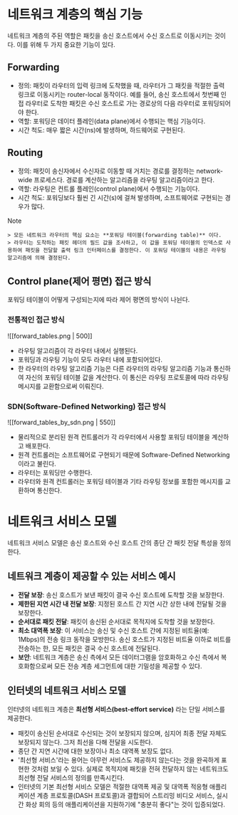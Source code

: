 # 네트워크 계층의 핵심 기능
네트워크 계층의 주된 역할은 패킷을 송신 호스트에서 수신 호스트로 이동시키는 것이다. 이를 위해 두 가지 중요한 기능이 있다.
## Forwarding
- 정의: 패킷이 라우터의 입력 링크에 도착했을 때, 라우터가 그 패킷을 적절한 출력 링크로 이동시키는 router-local 동작이다. 예를 들어, 송신 호스트에서 첫번째 인접 라우터로 도착한 패킷은 수신 호스트로 가는 경로상의 다음 라우터로 포워딩되어야 한다.
- 역할: 포워딩은 데이터 플레인(data plane)에서 수행되는 핵심 기능이다.
- 시간 척도: 매우 짧은 시간(ns)에 발생하며, 하드웨어로 구현된다.
## Routing
- 정의: 패킷이 송신자에서 수신자로 이동할 때 거치는 경로를 결정하는 network-wide 프로세스다. 경로를 계산하는 알고리즘을 라우팅 알고리즘이라고 한다.
- 역할: 라우팅은 컨트롤 플레인(control plane)에서 수행되는 기능이다.
- 시간 척도: 포워딩보다 훨씬 긴 시간(s)에 걸쳐 발생하며, 소프트웨어로 구현되는 경우가 많다.

> [!NOTE]
    > 모든 네트워크 라우터의 핵심 요소는 **포워딩 테이블(forwarding table)** 이다. 
    > 라우터는 도착하는 패킷 헤더의 필드 값을 조사하고, 이 값을 포워딩 테이블의 인덱스로 사용하여 패킷을 전달할 출력 링크 인터페이스를 결정한다. 이 포워딩 테이블의 내용은 라우팅 알고리즘에 의해 결정된다.
    
## Control plane(제어 평면) 접근 방식
포워딩 테이블이 어떻게 구성되는지에 따라 제어 평면의 방식이 나뉜다.
### 전통적인 접근 방식
![[forward_tables.png | 500]]
- 라우팅 알고리즘이 각 라우터 내에서 실행된다.
- 포워딩과 라우팅 기능이 모두 라우터 내에 포함되어있다.
- 한 라우터의 라우팅 알고리즘 기능은 다른 라우터의 라우팅 알고리즘 기능과 통신하여 자신의 포워딩 테이블 값을 계산한다. 이 통신은 라우팅 프로토콜에 따라 라우팅 메시지를 교환함으로써 이뤄진다.
### SDN(Software-Defined Networking) 접근 방식
![[forward_tables_by_sdn.png | 550]]
- 물리적으로 분리된 원격 컨트롤러가 각 라우터에서 사용할 포워딩 테이블을 계산하고 배포한다.
- 원격 컨트롤러는 소프트웨어로 구현되기 때문에 Software-Defined Networking이라고 불린다.
- 라우터는 포워딩만 수행한다.
- 라우터와 원격 컨트롤러는 포워딩 테이블과 기타 라우팅 정보를 포함한 메시지를 교환하며 통신한다.

# 네트워크 서비스 모델
네트워크 서비스 모델은 송신 호스트와 수신 호스트 간의 종단 간 패킷 전달 특성을 정의한다.
## 네트워크 계층이 제공할 수 있는 서비스 예시
- **전달 보장**: 송신 호스트가 보낸 패킷이 결국 수신 호스트에 도착할 것을 보장한다.
- **제한된 지연 시간 내 전달 보장**: 지정된 호스트 간 지연 시간 상한 내에 전달될 것을 보장한다.
- **순서대로 패킷 전달**: 패킷이 송신된 순서대로 목적지에 도착할 것을 보장한다.
- **최소 대역폭 보장**: 이 서비스는 송신 및 수신 호스트 간에 지정된 비트율(예: 1Mbps)의 전송 링크 동작을 모방한다. 송신 호스트가 지정된 비트율 이하로 비트를 전송하는 한, 모든 패킷은 결국 수신 호스트에 전달된다.
- **보안**: 네트워크 계층은 송신 측에서 모든 데이터그램을 암호화하고 수신 측에서 복호화함으로써 모든 전송 계층 세그먼트에 대한 기밀성을 제공할 수 있다.
## 인터넷의 네트워크 서비스 모델
인터넷의 네트워크 계층은 **최선형 서비스(best-effort service)** 라는 단일 서비스를 제공한다.
- 패킷이 송신된 순서대로 수신되는 것이 보장되지 않으며, 심지어 최종 전달 자체도 보장되지 않는다. 그저 최선을 다해 전달을 시도한다.
- 종단 간 지연 시간에 대한 보장이나 최소 대역폭 보장도 없다.
- '최선형 서비스'라는 용어는 아무런 서비스도 제공하지 않는다는 것을 완곡하게 표현한 것처럼 보일 수 있다. 실제로 목적지에 패킷을 전혀 전달하지 않는 네트워크도 최선형 전달 서비스의 정의를 만족시킨다.
- 인터넷의 기본 최선형 서비스 모델은 적절한 대역폭 제공 및 대역폭 적응형 애플리케이션 계층 프로토콜(DASH 프로토콜)과 결합되어 스트리밍 비디오 서비스, 실시간 화상 회의 등의 애플리케이션을 지원하기에 "충분히 좋다"는 것이 입증되었다.
